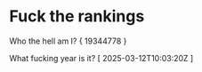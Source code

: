 # Fuck the rankings

Who the hell am I?
{ 19344778 }

What fucking year is it?
[ 2025-03-12T10:03:20Z ]
